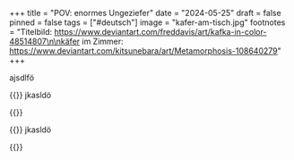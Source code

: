 +++
title = "POV: enormes Ungeziefer"
date = "2024-05-25"
draft = false
pinned = false
tags = ["#deutsch"]
image = "kafer-am-tisch.jpg"
footnotes = "Titelbild: https://www.deviantart.com/freddavis/art/kafka-in-color-48514807\n\nkäfer im Zimmer: https://www.deviantart.com/kitsunebara/art/Metamorphosis-108640279"
+++
<!--StartFragment-->

ajsdlfö

<!--EndFragment-->

{{<box title ="Locked-in Syndrom">}} jkasldö

{{</box>}}

{{<box title ="Metatext">}} jkasldö

{{</box>}}